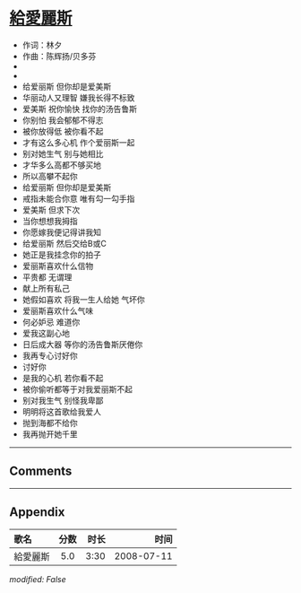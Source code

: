 # [給愛麗斯](https://music.163.com/song?id=32714443)

* 作词：林夕
* 作曲：陈辉扬/贝多芬
*
*
* 给爱丽斯 但你却是爱美斯
* 华丽动人又理智 嫌我长得不标致
* 爱美斯 祝你愉快 找你的汤告鲁斯
* 你别怕 我会郁郁不得志
* 被你放得低 被你看不起
* 才有这么多心机 作个爱丽斯一起
* 别对她生气 别与她相比
* 才华多么高都不够买地
* 所以高攀不起你
* 给爱丽斯 但你却是爱美斯
* 戒指未能合你意 唯有勾一勾手指
* 爱美斯 但求下次
* 当你想想我拇指
* 你愿嫁我便记得讲我知
* 给爱丽斯 然后交给B或C
* 她正是我挂念你的拍子
* 爱丽斯喜欢什么信物
* 平贵都 无谓理
* 献上所有私己
* 她假如喜欢 将我一生人给她 气坏你
* 爱丽斯喜欢什么气味
* 何必妒忌 难道你
* 爱我这副心地
* 日后成大器 等你的汤告鲁斯厌倦你
* 我再专心讨好你
* 讨好你
* 是我的心机 若你看不起
* 被你偷听都等于对我爱丽斯不起
* 别对我生气 别怪我卑鄙
* 明明将这首歌给我爱人
* 抛到海都不给你
* 我再抛开她千里


---

## Comments


---

## Appendix

|歌名|分数|时长|时间|
|:---|:---:|---:|---:|
|給愛麗斯|5.0|3:30|2008-07-11

*modified: False*
